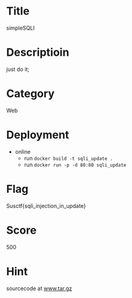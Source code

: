 # Title
simpleSQLI
# Descriptioin
just do it;
# Category
Web
# Deployment
*  online
	* run `docker build -t sqli_update .`
	* run `docker run -p -d 80:80 sqli_update`
# Flag
Susctf{sqli_injection_in_update}
# Score
500
# Hint
sourcecode at www.tar.gz

